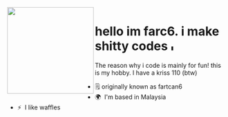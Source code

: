 <img align="left" width="200" src="https://static.wikia.nocookie.net/rfti/images/f/f3/Michael.png/revision/latest?cb=20221113071744">

# hello im farc6. i make shitty codes <img src="https://github.com/fartcan6/fartcan6/assets/121769974/a6a400fb-e92a-4101-a6b4-809dc562e432" alt="Image" width="15">
 
The reason why i code is mainly for fun! this is my hobby. I have a kriss 110 (btw)

* 🗒️ originally known as fartcan6
* 🌍  I'm based in Malaysia
* ⚡  I like waffles

